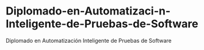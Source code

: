 # Diplomado-en-Automatizaci-n-Inteligente-de-Pruebas-de-Software
Diplomado en Automatización Inteligente de Pruebas de Software
